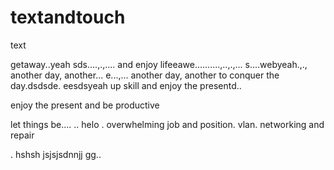 # textandtouch
text

getaway..yeah
sds....,.,....
and enjoy lifeeawe..........,..,.,...
s....webyeah.,.,
another day, another...
e...,...
another day, another to conquer the day.dsdsde.
eesdsyeah
up skill and enjoy the presentd..

enjoy the present and be productive 

let things be....
..
helo
. overwhelming job and position. vlan. networking and repair

.
hshsh
jsjsjsdnnjj
gg..
